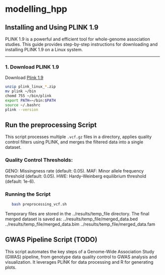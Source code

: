 # modelling_hpp

## Installing and Using PLINK 1.9
PLINK 1.9 is a powerful and efficient tool for whole-genome association studies. This guide provides step-by-step instructions for downloading and installing PLINK 1.9 on a Linux system.

---

### **1. Download PLINK 1.9**

Download [Plink 1.9](https://www.cog-genomics.org/plink/)
```bash
unzip plink_linux_*.zip
mv plink ~/bin
chomd 755 ~/bin/plink
export PATH=~/bin:$PATH
source ~/.bashrc
plink --version
```

## Run the preprocessing Script

This script processes multiple `.vcf.gz` files in a directory, applies quality control filters using PLINK, and merges the filtered data into a single dataset.
### Quality Control Thresholds:

GENO: Missingness rate (default: 0.05).
MAF: Minor allele frequency threshold (default: 0.05).
HWE: Hardy-Weinberg equilibrium threshold (default: 1e-6).

### **Running the Script**
```bash
   bash preprocessing_vcf.sh
```

Temporary files are stored in the ../results/temp_file directory.
The final merged dataset is saved as:
../results/temp_file/merged_data.bed
../results/temp_file/merged_data.bim
../results/temp_file/merged_data.fam

## GWAS Pipeline Script (TODO)

This script automates the key steps of a Genome-Wide Association Study (GWAS) pipeline, from genotype data quality control to GWAS analysis and visualization. It leverages PLINK for data processing and R for generating plots.
